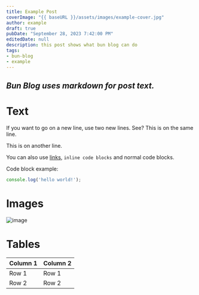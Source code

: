```yaml
---
title: Example Post
coverImage: "{{ baseURL }}/assets/images/example-cover.jpg"
author: example
draft: true
pubDate: "September 28, 2023 7:42:00 PM"
editedDate: null
description: this post shows what bun blog can do
tags:
- bun-blog
- example
---
```


## *Bun Blog uses markdown for post text.*

# Text

If you want to go on a new line, use two new lines.
See? This is on the same line.

This is on another line.

You can also use [links](https://example.com), `inline code blocks` and normal code blocks.

Code block example:
```js
console.log('hello world!');
```

# Images

![image](https://images.pexels.com/photos/18709783/pexels-photo-18709783/free-photo-of-sunlight-behind-green-tree-leaves.jpeg?auto=compress&cs=tinysrgb&w=1260&h=750&dpr=1)

# Tables

| Column 1 | Column 2 |
| -------- | -------- |
| Row 1    | Row 1    |
| Row 2    | Row 2    |
